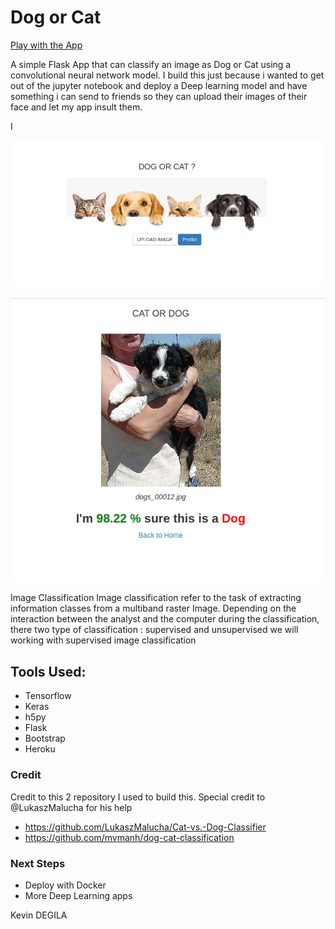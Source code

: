 # Dog or Cat

[Play with the App](https://dogorcat.herokuapp.com/)

A simple Flask App that can classify an image as Dog or Cat
using a convolutional neural network model. I build this just
because i wanted to get out of the jupyter notebook and
deploy a Deep learning model and have something i can send
to friends so they can upload their images of their face and let my app
insult them. 

I
<p align="center">

<img src='static/img/home.png'>

</p>


<p align="center">

<img src='static/img/predict.png'>

</p>
 Image Classification
 Image classification refer to the task of extracting information classes from a multiband raster Image.
 Depending on the interaction between the analyst and the computer during the classification, there two type of classification : supervised and unsupervised
 we will working with supervised image classification
 
## Tools Used:
* Tensorflow
* Keras
* h5py
* Flask
* Bootstrap
* Heroku


### Credit

Credit to this 2 repository I used to build this. Special
credit to @LukaszMalucha for his help

* https://github.com/LukaszMalucha/Cat-vs.-Dog-Classifier
* https://github.com/mvmanh/dog-cat-classification
### Next Steps
* Deploy with Docker
* More Deep Learning apps

Kevin DEGILA
